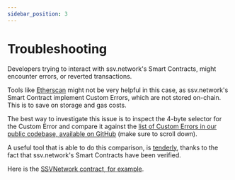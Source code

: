 ```yaml
---
sidebar_position: 3
---
```


# Troubleshooting

Developers trying to interact with ssv.network's Smart Contracts, might encounter errors, or reverted transactions.

Tools like [Etherscan](https://hoodi.etherscan.io/) might not be very helpful in this case, as ssv.network's Smart Contract implement Custom Errors, which are not stored on-chain. This is to save on storage and gas costs.

The best way to investigate this issue is to inspect the 4-byte selector for the Custom Error and compare it against the [list of Custom Errors in our public codebase, available on GitHub](https://github.com/ssvlabs/ssv-network/blob/5453fa682977bcc070ba1adecdde101efd518dac/contracts/interfaces/ISSVNetworkCore.sol#L61) (make sure to scroll down).

A useful tool that is able to do this comparison, is [tenderly](https://dashboard.tenderly.co/explorer), thanks to the fact that ssv.network's Smart Contracts have been verified. 

Here is the [SSVNetwork contract, for example](https://dashboard.tenderly.co/contract/hoodi/0xDD9BC35aE942eF0cFa76930954a156B3fF30a4E1).
